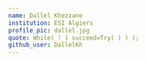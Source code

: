 ```yaml
---
name: Dallel Khezzane
institution: ESI Algiers
profile_pic: dallel.jpg
quote: While( ! ( succeed=Try( ) ) );
github_user: DallelKh
---
```

